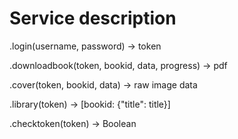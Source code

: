 # Service description

.login(username, password) -> token

.downloadbook(token, bookid, data, progress) -> pdf

.cover(token, bookid, data) -> raw image data

.library(token) -> [bookid: {"title": title}]

.checktoken(token) -> Boolean